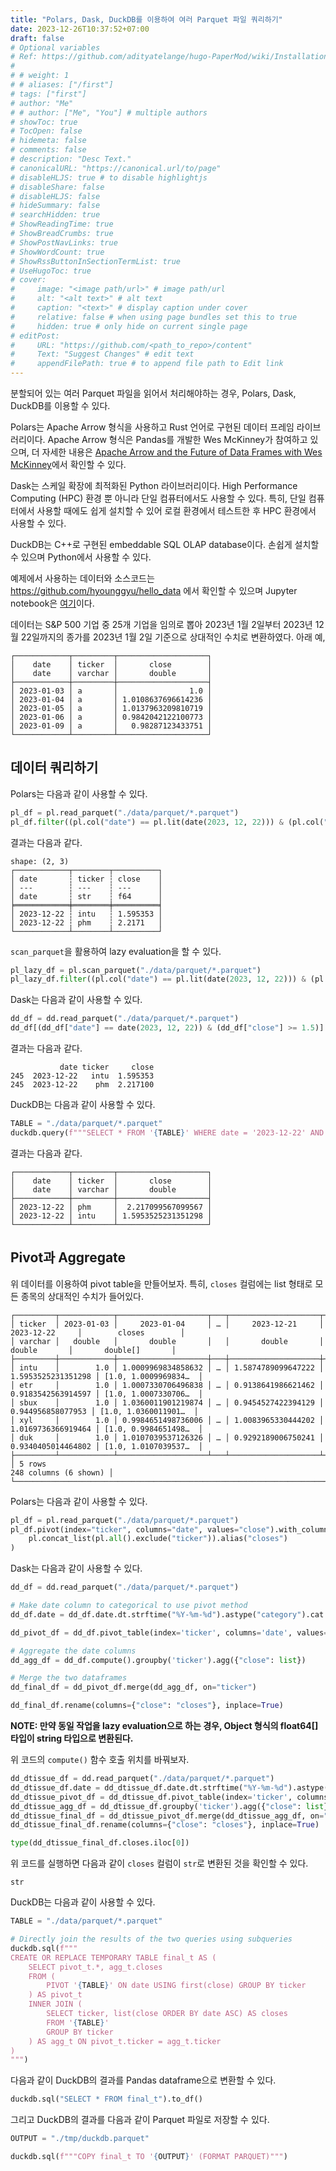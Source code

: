 ```yaml
---
title: "Polars, Dask, DuckDB를 이용하여 여러 Parquet 파일 쿼리하기"
date: 2023-12-26T10:37:52+07:00
draft: false
# Optional variables
# Ref: https://github.com/adityatelange/hugo-PaperMod/wiki/Installation#sample-pagemd
#
# # weight: 1
# # aliases: ["/first"]
# tags: ["first"]
# author: "Me"
# # author: ["Me", "You"] # multiple authors
# showToc: true
# TocOpen: false
# hidemeta: false
# comments: false
# description: "Desc Text."
# canonicalURL: "https://canonical.url/to/page"
# disableHLJS: true # to disable highlightjs
# disableShare: false
# disableHLJS: false
# hideSummary: false
# searchHidden: true
# ShowReadingTime: true
# ShowBreadCrumbs: true
# ShowPostNavLinks: true
# ShowWordCount: true
# ShowRssButtonInSectionTermList: true
# UseHugoToc: true
# cover:
#     image: "<image path/url>" # image path/url
#     alt: "<alt text>" # alt text
#     caption: "<text>" # display caption under cover
#     relative: false # when using page bundles set this to true
#     hidden: true # only hide on current single page
# editPost:
#     URL: "https://github.com/<path_to_repo>/content"
#     Text: "Suggest Changes" # edit text
#     appendFilePath: true # to append file path to Edit link
---
```


분할되어 있는 여러 Parquet 파일을 읽어서 처리해야하는 경우, Polars, Dask, DuckDB를 이용할 수 있다.

Polars는 Apache Arrow 형식을 사용하고 Rust 언어로 구현된 데이터 프레임 라이브러리이다. Apache Arrow 형식은 Pandas를 개발한 Wes McKinney가 참여하고 있으며, 더 자세한 내용은 [Apache Arrow and the Future of Data Frames with Wes McKinney](https://learning.acm.org/techtalks/apache)에서 확인할 수 있다.

Dask는 스케일 확장에 최적화된 Python 라이브러리이다. High Performance Computing (HPC) 환경 뿐 아니라 단일 컴퓨터에서도 사용할 수 있다. 특히, 단일 컴퓨터에서 사용할 때에도 쉽게 설치할 수 있어 로컬 환경에서 테스트한 후 HPC 환경에서 사용할 수 있다.

DuckDB는 C++로 구현된 embeddable SQL OLAP database이다. 손쉽게 설치할 수 있으며 Python에서 사용할 수 있다.

예제에서 사용하는 데이터와 소스코드는 https://github.com/hyounggyu/hello_data 에서 확인할 수 있으며 Jupyter notebook은 [여기](https://github.com/hyounggyu/hello_data/blob/main/polars_dask_duckdb/notebook.ipynb)이다.

데이터는 S&P 500 기업 중 25개 기업을 임의로 뽑아 2023년 1월 2일부터 2023년 12월 22일까지의 종가를 2023년 1월 2일 기준으로 상대적인 수치로 변환하였다. 아래 예,

```plain
┌────────────┬─────────┬────────────────────┐
│    date    │ ticker  │       close        │
│    date    │ varchar │       double       │
├────────────┼─────────┼────────────────────┤
│ 2023-01-03 │ a       │                1.0 │
│ 2023-01-04 │ a       │ 1.0108637696614236 │
│ 2023-01-05 │ a       │ 1.0137963209810719 │
│ 2023-01-06 │ a       │ 0.9842042122100773 │
│ 2023-01-09 │ a       │   0.98287123433751 │
└────────────┴─────────┴────────────────────┘
```

## 데이터 쿼리하기

Polars는 다음과 같이 사용할 수 있다.

```python
pl_df = pl.read_parquet("./data/parquet/*.parquet")
pl_df.filter((pl.col("date") == pl.lit(date(2023, 12, 22))) & (pl.col("close") >= 1.5))
```

결과는 다음과 같다.

```plain
shape: (2, 3)
┌────────────┬────────┬──────────┐
│ date       ┆ ticker ┆ close    │
│ ---        ┆ ---    ┆ ---      │
│ date       ┆ str    ┆ f64      │
╞════════════╪════════╪══════════╡
│ 2023-12-22 ┆ intu   ┆ 1.595353 │
│ 2023-12-22 ┆ phm    ┆ 2.2171   │
└────────────┴────────┴──────────┘
```

`scan_parquet`을 활용하여 lazy evaluation을 할 수 있다.

```python
pl_lazy_df = pl.scan_parquet("./data/parquet/*.parquet")
pl_lazy_df.filter((pl.col("date") == pl.lit(date(2023, 12, 22))) & (pl.col("close") >= 1.5)).collect()
```

Dask는 다음과 같이 사용할 수 있다.

```python
dd_df = dd.read_parquet("./data/parquet/*.parquet")
dd_df[(dd_df["date"] == date(2023, 12, 22)) & (dd_df["close"] >= 1.5)].compute()
```

결과는 다음과 같다.

```plain
           date ticker     close
245  2023-12-22   intu  1.595353
245  2023-12-22    phm  2.217100
```

DuckDB는 다음과 같이 사용할 수 있다.

```python
TABLE = "./data/parquet/*.parquet"
duckdb.query(f"""SELECT * FROM '{TABLE}' WHERE date = '2023-12-22' AND close >= 1.5""")
```

결과는 다음과 같다.

```plain
┌────────────┬─────────┬────────────────────┐
│    date    │ ticker  │       close        │
│    date    │ varchar │       double       │
├────────────┼─────────┼────────────────────┤
│ 2023-12-22 │ phm     │  2.217099567099567 │
│ 2023-12-22 │ intu    │ 1.5953525231351298 │
└────────────┴─────────┴────────────────────┘
```

## Pivot과 Aggregate

위 데이터를 이용하여 pivot table을 만들어보자. 특히, `closes` 컬럼에는 list 형태로 모든 종목의 상대적인 수치가 들어있다.

```plain
┌─────────┬────────────┬────────────────────┬───┬────────────────────┬────────────────────┬──────────────────────┐
│ ticker  │ 2023-01-03 │     2023-01-04     │ … │     2023-12-21     │     2023-12-22     │        closes        │
│ varchar │   double   │       double       │   │       double       │       double       │       double[]       │
├─────────┼────────────┼────────────────────┼───┼────────────────────┼────────────────────┼──────────────────────┤
│ intu    │        1.0 │ 1.0009969834858632 │ … │ 1.5874789099647222 │ 1.5953525231351298 │ [1.0, 1.0009969834…  │
│ etr     │        1.0 │ 1.0007330706496838 │ … │ 0.9138641986621462 │ 0.9183542563914597 │ [1.0, 1.0007330706…  │
│ sbux    │        1.0 │ 1.0360011901219874 │ … │ 0.9454527422394129 │  0.944956858077953 │ [1.0, 1.0360011901…  │
│ xyl     │        1.0 │ 0.9984651498736006 │ … │ 1.0083965330444202 │ 1.0169736366919464 │ [1.0, 0.9984651498…  │
│ duk     │        1.0 │ 1.0107039537126326 │ … │ 0.9292189006750241 │ 0.9340405014464802 │ [1.0, 1.0107039537…  │
├─────────┴────────────┴────────────────────┴───┴────────────────────┴────────────────────┴──────────────────────┤
│ 5 rows                                                                                   248 columns (6 shown) │
└────────────────────────────────────────────────────────────────────────────────────────────────────────────────┘
```

Polars는 다음과 같이 사용할 수 있다.

```python
pl_df = pl.read_parquet("./data/parquet/*.parquet")
pl_df.pivot(index="ticker", columns="date", values="close").with_columns(
    pl.concat_list(pl.all().exclude("ticker")).alias("closes")
)
```

Dask는 다음과 같이 사용할 수 있다.

```python
dd_df = dd.read_parquet("./data/parquet/*.parquet")

# Make date column to categorical to use pivot method
dd_df.date = dd_df.date.dt.strftime("%Y-%m-%d").astype("category").cat.as_known()

dd_pivot_df = dd_df.pivot_table(index='ticker', columns='date', values='close').compute()

# Aggregate the date columns
dd_agg_df = dd_df.compute().groupby('ticker').agg({"close": list})

# Merge the two dataframes
dd_final_df = dd_pivot_df.merge(dd_agg_df, on="ticker")

dd_final_df.rename(columns={"close": "closes"}, inplace=True)
```

**NOTE: 만약 동일 작업을 lazy evaluation으로 하는 경우, Object 형식의 float64[] 타입이 string 타입으로 변환된다.**

위 코드의 `compute()` 함수 호출 위치를 바꿔보자.

```python
dd_dtissue_df = dd.read_parquet("./data/parquet/*.parquet")
dd_dtissue_df.date = dd_dtissue_df.date.dt.strftime("%Y-%m-%d").astype("category").cat.as_known()
dd_dtissue_pivot_df = dd_dtissue_df.pivot_table(index='ticker', columns='date', values='close')
dd_dtissue_agg_df = dd_dtissue_df.groupby('ticker').agg({"close": list})
dd_dtissue_final_df = dd_dtissue_pivot_df.merge(dd_dtissue_agg_df, on="ticker").compute()
dd_dtissue_final_df.rename(columns={"close": "closes"}, inplace=True)

type(dd_dtissue_final_df.closes.iloc[0])
```

위 코드를 실행하면 다음과 같이 `closes` 컬럼이 `str`로 변환된 것을 확인할 수 있다.

```plain
str
```

DuckDB는 다음과 같이 사용할 수 있다.

```python
TABLE = "./data/parquet/*.parquet"

# Directly join the results of the two queries using subqueries
duckdb.sql(f"""
CREATE OR REPLACE TEMPORARY TABLE final_t AS (
    SELECT pivot_t.*, agg_t.closes
    FROM (
        PIVOT '{TABLE}' ON date USING first(close) GROUP BY ticker
    ) AS pivot_t
    INNER JOIN (
        SELECT ticker, list(close ORDER BY date ASC) AS closes
        FROM '{TABLE}'
        GROUP BY ticker
    ) AS agg_t ON pivot_t.ticker = agg_t.ticker
)
""")
```

다음과 같이 DuckDB의 결과를 Pandas dataframe으로 변환할 수 있다.

```python
duckdb.sql("SELECT * FROM final_t").to_df()
```

그리고 DuckDB의 결과를 다음과 같이 Parquet 파일로 저장할 수 있다.

```python
OUTPUT = "./tmp/duckdb.parquet"

duckdb.sql(f"""COPY final_t TO '{OUTPUT}' (FORMAT PARQUET)""")
```
